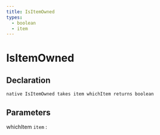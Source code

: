 ```yaml
---
title: IsItemOwned
types:
  - boolean
  - item
---
```


# IsItemOwned

## Declaration

```jass
native IsItemOwned takes item whichItem returns boolean
```

## Parameters
whichItem `item`
: 
